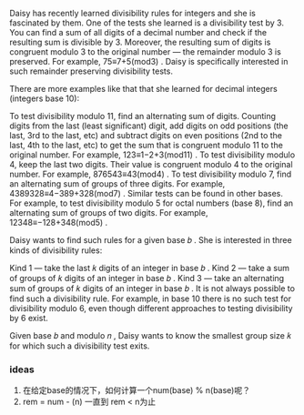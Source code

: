 Daisy has recently learned divisibility rules for integers and she is fascinated by them. One of the tests she learned is a divisibility test by 3. You can find a sum of all digits of a decimal number and check if the resulting sum is divisible by 3. Moreover, the resulting sum of digits is congruent modulo 3 to the original number — the remainder modulo 3 is preserved. For example, 75≡7+5(mod3)
. Daisy is specifically interested in such remainder preserving divisibility tests.

There are more examples like that that she learned for decimal integers (integers base 10):

To test divisibility modulo 11, find an alternating sum of digits. Counting digits from the last (least significant) digit, add digits on odd positions (the last, 3rd to the last, etc) and subtract digits on even positions (2nd to the last, 4th to the last, etc) to get the sum that is congruent modulo 11 to the original number. For example, 123≡1−2+3(mod11)
.
To test divisibility modulo 4, keep the last two digits. Their value is congruent modulo 4 to the original number. For example, 876543≡43(mod4)
.
To test divisibility modulo 7, find an alternating sum of groups of three digits. For example, 4389328≡4−389+328(mod7)
.
Similar tests can be found in other bases. For example, to test divisibility modulo 5 for octal numbers (base 8), find an alternating sum of groups of two digits. For example, 12348≡−128+348(mod5)
.

Daisy wants to find such rules for a given base 𝑏
. She is interested in three kinds of divisibility rules:

Kind 1 — take the last 𝑘
 digits of an integer in base 𝑏
.
Kind 2 — take a sum of groups of 𝑘
 digits of an integer in base 𝑏
.
Kind 3 — take an alternating sum of groups of 𝑘
 digits of an integer in base 𝑏
.
It is not always possible to find such a divisibility rule. For example, in base 10 there is no such test for divisibility modulo 6, even though different approaches to testing divisibility by 6 exist.

Given base 𝑏
 and modulo 𝑛
, Daisy wants to know the smallest group size 𝑘
 for which such a divisibility test exits.


 ### ideas
 1. 在给定base的情况下，如何计算一个num(base) % n(base)呢？
 2. rem = num - (n) 一直到 rem < n为止